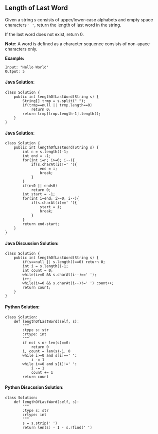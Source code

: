 ## Length of Last Word

Given a string *s* consists of upper/lower-case alphabets and empty space characters `' '`, return the length of last word in the string.

If the last word does not exist, return 0.

**Note:** A word is defined as a character sequence consists of non-apace characters only.

**Example:**

	Input: "Hello World"
	Output: 5

#### Java Solution:

	class Solution {
	    public int lengthOfLastWord(String s) {
	        String[] trmp = s.split(" ");
	        if(trmp==null || trmp.length==0)
	            return 0;
	        return trmp[trmp.length-1].length();
	    }
	}

#### Java Solution:

	class Solution {
	    public int lengthOfLastWord(String s) {
	        int n = s.length()-1;
	        int end = -1;
	        for(int i=n; i>=0; i--){
	        	if(s.charAt(i)!=' '){
	        		end = i;
	        		break;
	        	}
	        }
	        if(n<0 || end<0)
	        	return 0;
	        int start = -1;
	        for(int i=end; i>=0; i--){
	        	if(s.charAt(i)==' '){
	        		start = i;
	        		break;
	        	}
	        }
	        return end-start;
	    }
	}

#### Java Discussion Solution:

	class Solution {
	    public int lengthOfLastWord(String s) {
	        if(s==null || s.length()==0) return 0;
	        int i = s.length()-1;
	        int count = 0;
	        while(i>=0 && s.charAt(i--)==' ');
	        i++;
	        while(i>=0 && s.charAt(i--)!=' ') count++;
	        return count;
	    }
	}

#### Python Solution:

	class Solution:
	    def lengthOfLastWord(self, s):
	        """
	        :type s: str
	        :rtype: int
	        """
	        if not s or len(s)==0:
	            return 0
	        i, count = len(s)-1, 0
	        while i>=0 and s[i]==' ':
	            i -= 1
	        while i>=0 and s[i]!=' ':
	            i -= 1
	            count += 1
	        return count

#### Python Disucssion Solution:

	class Solution:
	    def lengthOfLastWord(self, s):
	        """
	        :type s: str
	        :rtype: int
	        """
	        s = s.strip(' ')
	        return len(s) - 1 - s.rfind(' ')
